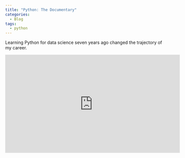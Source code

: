 ```yaml
---
title: "Python: The Documentary"
categories:
  - Blog
tags:
  - python
---
```

Learning Python for data science seven years ago changed the trajectory of my career.

<iframe width="560" height="315" src="https://www.youtube.com/embed/GfH4QL4VqJ0?si=7nP48rKwRAADPQIo" title="YouTube video player" frameborder="0" allow="accelerometer; autoplay; clipboard-write; encrypted-media; gyroscope; picture-in-picture; web-share" referrerpolicy="strict-origin-when-cross-origin" allowfullscreen></iframe>

